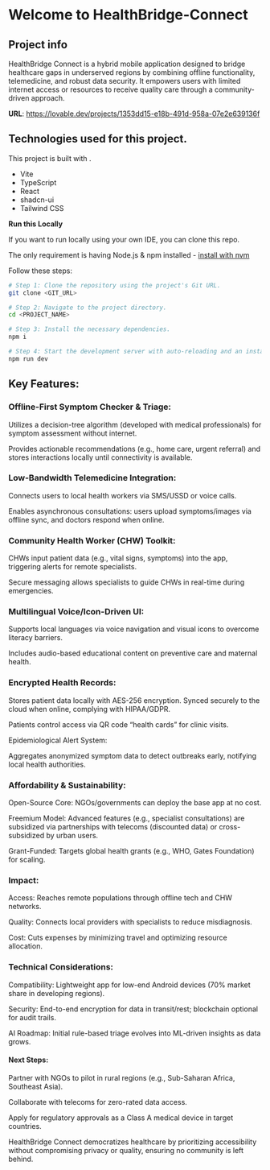 # Welcome to HealthBridge-Connect

## Project info

HealthBridge Connect is a hybrid mobile application designed to bridge healthcare gaps in underserved regions by combining offline functionality, telemedicine, and robust data security. It empowers users with limited internet access or resources to receive quality care through a community-driven approach.

**URL**: https://lovable.dev/projects/1353dd15-e18b-491d-958a-07e2e639136f

## Technologies used for this project.

This project is built with .

- Vite
- TypeScript
- React
- shadcn-ui
- Tailwind CSS


**Run this Locally**

If you want to run locally using your own IDE, you can clone this repo.

The only requirement is having Node.js & npm installed - [install with nvm](https://github.com/nvm-sh/nvm#installing-and-updating)

Follow these steps:

```sh
# Step 1: Clone the repository using the project's Git URL.
git clone <GIT_URL>

# Step 2: Navigate to the project directory.
cd <PROJECT_NAME>

# Step 3: Install the necessary dependencies.
npm i

# Step 4: Start the development server with auto-reloading and an instant preview.
npm run dev
```


## Key Features:

### Offline-First Symptom Checker & Triage:

Utilizes a decision-tree algorithm (developed with medical professionals) for symptom assessment without internet.

Provides actionable recommendations (e.g., home care, urgent referral) and stores interactions locally until connectivity is available.

### Low-Bandwidth Telemedicine Integration:

Connects users to local health workers via SMS/USSD or voice calls.

Enables asynchronous consultations: users upload symptoms/images via offline sync, and doctors respond when online.

### Community Health Worker (CHW) Toolkit:

CHWs input patient data (e.g., vital signs, symptoms) into the app, triggering alerts for remote specialists.

Secure messaging allows specialists to guide CHWs in real-time during emergencies.

### Multilingual Voice/Icon-Driven UI:

Supports local languages via voice navigation and visual icons to overcome literacy barriers.

Includes audio-based educational content on preventive care and maternal health.

### Encrypted Health Records:

Stores patient data locally with AES-256 encryption. Synced securely to the cloud when online, complying with HIPAA/GDPR.

Patients control access via QR code “health cards” for clinic visits.

Epidemiological Alert System:

Aggregates anonymized symptom data to detect outbreaks early, notifying local health authorities.

### Affordability & Sustainability:

Open-Source Core: NGOs/governments can deploy the base app at no cost.

Freemium Model: Advanced features (e.g., specialist consultations) are subsidized via partnerships with telecoms (discounted data) or cross-subsidized by urban users.

Grant-Funded: Targets global health grants (e.g., WHO, Gates Foundation) for scaling.

### Impact:

Access: Reaches remote populations through offline tech and CHW networks.

Quality: Connects local providers with specialists to reduce misdiagnosis.

Cost: Cuts expenses by minimizing travel and optimizing resource allocation.

### Technical Considerations:

Compatibility: Lightweight app for low-end Android devices (70% market share in developing regions).

Security: End-to-end encryption for data in transit/rest; blockchain optional for audit trails.

AI Roadmap: Initial rule-based triage evolves into ML-driven insights as data grows.

#### Next Steps:

Partner with NGOs to pilot in rural regions (e.g., Sub-Saharan Africa, Southeast Asia).

Collaborate with telecoms for zero-rated data access.

Apply for regulatory approvals as a Class A medical device in target countries.

HealthBridge Connect democratizes healthcare by prioritizing accessibility without compromising privacy or quality, ensuring no community is left behind.




